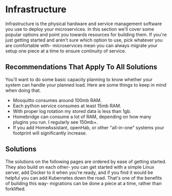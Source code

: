 # Infrastructure

Infrastructure is the physical hardware and service management software you use to deploy your microservices. In this section we'll cover some popular options and point you towards resources for building them. If you're just getting started and aren't sure which option to use, pick whatever you are comfortable with- microservices mean you can always migrate your setup one piece at a time to ensure continuity of service.

## Recommendations That Apply To All Solutions

You'll want to do some basic capacity planning to know whether your system can handle your planned load. Here are some things to keep in mind when doing that.

* Mosquitto consumes around 100mb RAM.
* Each python service consumes at least 15mb RAM.
* With proper log rotation my stored data is less than 1gb.
* Homebridge can consume a lot of RAM, depending on how many plugins you run. I regularly see 150mb+.
* If you add HomeAssistant, openHab, or other "all-in-one" systems your footprint will significantly increase.

## Solutions

The solutions on the following pages are ordered by ease of getting started. They also build on each other- you can get started with a simple Linux server, add Docker to it when you're ready, and if you find it would be helpful you can add Kubernetes down the road. That's one of the benefits of building this way- migrations can be done a piece at a time, rather than forklifted.
